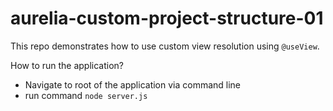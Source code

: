 # aurelia-custom-project-structure-01
This repo demonstrates how to use custom view resolution using `@useView`.

How to run the application?
 - Navigate to root of the application via command line
 - run command `node server.js`
